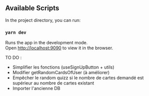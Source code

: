 ## Available Scripts

In the project directory, you can run:

### `yarn dev`

Runs the app in the development mode.\
Open [http://localhost:9090](http://localhost:9090) to view it in the browser.

TO DO :

- Simplifier les fonctions (useSignUpButton + utils)
- Modifier getRandomCardsOfUser (à améliorer)
- Empêcher le random quizz si le nombre de cartes demandé est supérieur au nombre de cartes existant
- Importer l'ancienne DB
